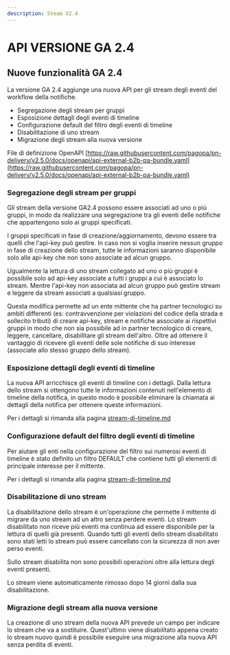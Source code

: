 ```yaml
---
description: Steam V2.4
---
```


# API VERSIONE GA 2.4

## **Nuove funzionalità GA 2.4**

La versione GA 2.4 aggiunge una nuova API per gli stream degli eventi del workflow della notifiche.

* Segregazione degli stream per gruppi
* Esposizione dettagli degli eventi di timeline
* Configurazione default del filtro degli eventi di timeline
* Disabilitazione di uno stream
* Migrazione degli stream alla nuova versione

File di definizione OpenAPI [https://raw.githubusercontent.com/pagopa/pn-delivery/v2.5.0/docs/openapi/api-external-b2b-pa-bundle.yaml](https://raw.githubusercontent.com/pagopa/pn-delivery/v2.5.0/docs/openapi/api-external-b2b-pa-bundle.yaml)

### Segregazione degli stream per gruppi&#x20;

Gli stream della versione GA2.4 possono essere associati ad uno o più gruppi, in modo da realizzare una segregazione tra gli eventi delle notifiche che appartengono solo ai gruppi specificati.

I gruppi specificati in fase di creazione/aggiornamento, devono essere tra quelli che l'api-key può gestire. In caso non si voglia inserire nessun gruppo in fase di creazione dello stream, tutte le informazioni saranno disponibile solo alle api-key che non sono associate ad alcun gruppo.

Ugualmente la lettura di uno stream collegato ad uno o più gruppi è possibile solo ad api-key associate a tutti i gruppi a cui è associato lo stream. Mentre l'api-key non associata ad alcun gruppo può gestire stream e leggere da stream associati a qualsiasi gruppo.

Questa modifica permette ad un ente mittente che ha partner tecnologici su ambiti differenti (es: contravvenzione per violazioni del codice della strada e sollecito tributi) di creare api-key, stream e notifiche associate ai rispettivi gruppi in modo che non sia possibile ad in partner tecnologico di creare, leggere, cancellare, disabilitare gli stream dell'altro. Oltre ad ottenere il vantaggio di ricevere gli eventi delle sole notifiche di suo interesse (associate allo stesso gruppo dello stream).

### Esposizione dettagli degli eventi di timeline

&#x20;La nuova API arricchisce gli eventi di timeline con i dettagli. Dalla lettura dello stream si ottengono tutte le informazioni contenuti nell'elemento di timeline della notifica, in questo modo è possibile eliminare la chiamata ai dettagli della notifica per ottenere queste informazioni.&#x20;

Per i dettagli si rimanda alla pagina [stream-di-timeline.md](../stream-di-timeline.md "mention")

### Configurazione default del filtro degli eventi di timeline&#x20;

Per aiutare gli enti nella configurazione del filtro sui numerosi eventi di timeline è stato definito un filtro DEFAULT che contiene tutti gli elementi di principale interesse per il mittente.

Per i dettagli si rimanda alla pagina [stream-di-timeline.md](../stream-di-timeline.md "mention")

### Disabilitazione di uno stream

La disabilitazione dello stream è un'operazione che permette il mittente di migrare da uno stream ad un altro senza perdere eventi. Lo stream disabilitato non riceve più eventi ma continua ad essere disponibile per la lettura di quelli già presenti. Quando tutti gli eventi dello stream disabilitato sono stati letti lo stream può essere cancellato con la sicurezza di non aver perso eventi.

Sullo stream disabilita non sono possibili operazioni oltre alla lettura degli eventi presenti.

Lo stream viene automaticamente rimosso dopo 14 giorni dalla sua disabilitazione.

### Migrazione degli stream alla nuova versione

La creazione di uno stream della nuova API prevede un campo per indicare lo stream che va a sostituire. Quest'ultimo viene disabilitato appena creato lo stream nuovo quindi è possibile eseguire una migrazione alla nuova API senza perdita di eventi.
